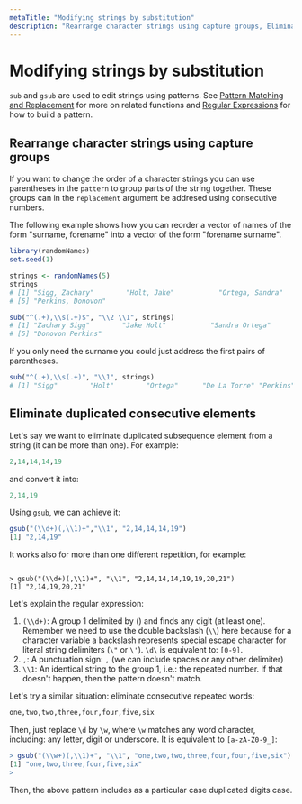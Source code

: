 ```yaml
---
metaTitle: "Modifying strings by substitution"
description: "Rearrange character strings using capture groups, Eliminate duplicated consecutive elements"
---
```


# Modifying strings by substitution


`sub` and `gsub` are used to edit strings using patterns. See [Pattern Matching and Replacement](http://stackoverflow.com/documentation/r/1123) for more on related functions and [Regular Expressions](http://stackoverflow.com/documentation/r/5748) for how to build a pattern.



## Rearrange character strings using capture groups


If you want to change the order of a character strings you can use parentheses in the `pattern` to group parts of the string together. These groups can in the `replacement` argument be addresed using consecutive numbers.

The following example shows how you can reorder a vector of names of the form "surname, forename" into a vector of the form "forename surname".

```r
library(randomNames) 
set.seed(1)

strings <- randomNames(5)
strings
# [1] "Sigg, Zachary"        "Holt, Jake"           "Ortega, Sandra"       "De La Torre, Nichole"
# [5] "Perkins, Donovon"  

sub("^(.+),\\s(.+)$", "\\2 \\1", strings)
# [1] "Zachary Sigg"        "Jake Holt"           "Sandra Ortega"       "Nichole De La Torre"
# [5] "Donovon Perkins"    

```

If you only need the surname you could just address the first pairs of parentheses.

```r
sub("^(.+),\\s(.+)", "\\1", strings)
# [1] "Sigg"        "Holt"        "Ortega"      "De La Torre" "Perkins"  

```



## Eliminate duplicated consecutive elements


Let's say we want to eliminate duplicated subsequence element from a string (it can be more than one). For example:

```r
2,14,14,14,19

```

and convert it into:

```r
2,14,19

```

Using `gsub`, we can achieve it:

```r
gsub("(\\d+)(,\\1)+","\\1", "2,14,14,14,19")
[1] "2,14,19"

```

It works also for more than one different repetition, for example:

```

> gsub("(\\d+)(,\\1)+", "\\1", "2,14,14,14,19,19,20,21")
[1] "2,14,19,20,21"

```

Let's explain the regular expression:

1. `(\\d+)`: A group 1 delimited by () and finds any digit (at least one). Remember we need to use the double backslash (`\\`) here because for a character variable a backslash represents special escape character for literal string delimiters (`\"` or `\'`). `\d\` is equivalent to: `[0-9]`.
1. `,`: A punctuation sign: `,` (we can include spaces or any other delimiter)
1. `\\1`: An identical string to the group 1, i.e.: the repeated number. If that doesn't happen, then the pattern doesn't match.

Let's try a similar situation: eliminate consecutive repeated words:

```r
one,two,two,three,four,four,five,six

```

Then, just replace `\d` by `\w`, where `\w` matches any word character, including:
any letter, digit or underscore. It is equivalent to `[a-zA-Z0-9_]`:

```r
> gsub("(\\w+)(,\\1)+", "\\1", "one,two,two,three,four,four,five,six")
[1] "one,two,three,four,five,six"
> 

```

Then, the above pattern includes as a particular case duplicated digits case.

